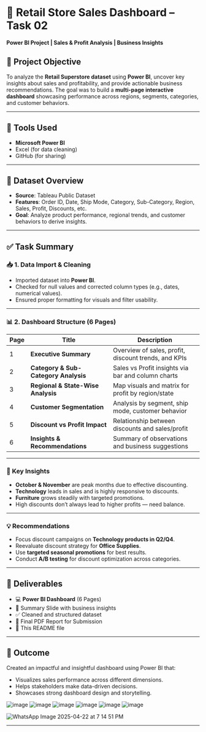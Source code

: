 
# 🛒 Retail Store Sales Dashboard – Task 02  
**Power BI Project | Sales & Profit Analysis | Business Insights**

## 📌 Project Objective
To analyze the **Retail Superstore dataset** using **Power BI**, uncover key insights about sales and profitability, and provide actionable business recommendations. The goal was to build a **multi-page interactive dashboard** showcasing performance across regions, segments, categories, and customer behaviors.

---

## 🧰 Tools Used
- **Microsoft Power BI**
- Excel (for data cleaning)
- GitHub (for sharing)

---

## 📁 Dataset Overview
- **Source**: Tableau Public Dataset
- **Features**: Order ID, Date, Ship Mode, Category, Sub-Category, Region, Sales, Profit, Discounts, etc.
- **Goal**: Analyze product performance, regional trends, and customer behaviors to derive insights.

---

## ✅ Task Summary

### 📥 1. Data Import & Cleaning
- Imported dataset into **Power BI**.
- Checked for null values and corrected column types (e.g., dates, numerical values).
- Ensured proper formatting for visuals and filter usability.

---

### 📊 2. Dashboard Structure (6 Pages)
| Page | Title | Description |
|------|-------|-------------|
| 1 | **Executive Summary** | Overview of sales, profit, discount trends, and KPIs |
| 2 | **Category & Sub-Category Analysis** | Sales vs Profit insights via bar and column charts |
| 3 | **Regional & State-Wise Analysis** | Map visuals and matrix for profit by region/state |
| 4 | **Customer Segmentation** | Analysis by segment, ship mode, customer behavior |
| 5 | **Discount vs Profit Impact** | Relationship between discounts and sales/profit |
| 6 | **Insights & Recommendations** | Summary of observations and business suggestions |

---

### 🧠 Key Insights
- **October & November** are peak months due to effective discounting.
- **Technology** leads in sales and is highly responsive to discounts.
- **Furniture** grows steadily with targeted promotions.
- High discounts don’t always lead to higher profits — need balance.

---

### 💡 Recommendations
- Focus discount campaigns on **Technology products in Q2/Q4**.
- Reevaluate discount strategy for **Office Supplies**.
- Use **targeted seasonal promotions** for best results.
- Conduct **A/B testing** for discount optimization across categories.

---

## 📎 Deliverables
- 💻 **Power BI Dashboard** (6 Pages)
- 📝 Summary Slide with business insights
- ✅ Cleaned and structured dataset
- 📄 Final PDF Report for Submission
- 📘 This README file

---

## 🚀 Outcome
Created an impactful and insightful dashboard using Power BI that:
- Visualizes sales performance across different dimensions.
- Helps stakeholders make data-driven decisions.
- Showcases strong dashboard design and storytelling.
  
![image](https://github.com/user-attachments/assets/14d730a6-c9ba-4505-aab4-dd78d7d25adc)
![image](https://github.com/user-attachments/assets/aa09dd52-c22a-4bef-8d12-c93e69a82a51)
![image](https://github.com/user-attachments/assets/9f0cb5bc-2fa6-42ce-9115-db9459d67629)
![image](https://github.com/user-attachments/assets/ce302c39-24e0-49fb-a82a-4b0a7916668f)
![image](https://github.com/user-attachments/assets/01977f63-61cc-4b35-9a31-fcf59d41f4aa)
![image](https://github.com/user-attachments/assets/1f3a1a30-d5b8-4a8b-93a2-e2979b181d82)

![WhatsApp Image 2025-04-22 at 7 14 51 PM](https://github.com/user-attachments/assets/6544f678-11ea-4f48-96c3-eef1ba09c1fa)






---

